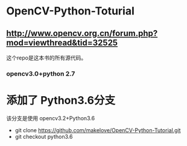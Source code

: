 # OpenCV-Python-Toturial

## http://www.opencv.org.cn/forum.php?mod=viewthread&tid=32525
这个repo是这本书的所有源代码。

### opencv3.0+python 2.7

# 添加了 Python3.6分支
该分支是使用 opencv3.2+Python3.6

* git clone https://github.com/makelove/OpenCV-Python-Tutorial.git
* git checkout python3.6